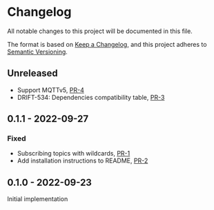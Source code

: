 # Changelog
All notable changes to this project will be documented in this file.

The format is based on [Keep a Changelog](https://keepachangelog.com/en/1.0.0/),
and this project adheres to [Semantic Versioning](https://semver.org/spec/v2.0.0.html).


## Unreleased

- Support MQTTv5, [PR-4](https://github.com/panda-official/DriftMqtt/pull/4) 
- DRIFT-534: Dependencies compatibility table, [PR-3](https://github.com/panda-official/DriftMqtt/pull/3)

## 0.1.1 - 2022-09-27

### Fixed

- Subscribing topics with wildcards, [PR-1](https://github.com/panda-official/DriftMqtt/pull/1)
- Add installation instructions to README, [PR-2](https://github.com/panda-official/DriftMqtt/pull/2) 

## 0.1.0 - 2022-09-23

Initial implementation
